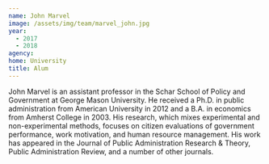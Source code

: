 ```yaml
---
name: John Marvel
image: /assets/img/team/marvel_john.jpg
year: 
  - 2017
  - 2018
agency:  
home: University
title: Alum
---
```


John Marvel is an assistant professor in the Schar School of Policy and Government at George Mason University.  He received a Ph.D. in public administration from American University in 2012 and a B.A. in economics from Amherst College in 2003.  His research, which mixes experimental and non-experimental methods, focuses on citizen evaluations of government performance, work motivation, and human resource management. His work has appeared in the Journal of Public Administration Research & Theory, Public Administration Review, and a number of other journals.   
